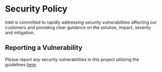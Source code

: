 # Security Policy

Intel is committed to rapidly addressing security vulnerabilities affecting our customers and providing clear guidance on the solution, impact, severity and mitigation.

## Reporting a Vulnerability

Please report any security vulnerabilities in this project utilizing the guidelines [here](https://www.intel.com/content/www/us/en/security-center/vulnerability-handling-guidelines.html).
